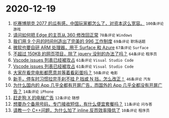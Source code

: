 # 2020-12-19

1. [吃赛博朋克 2077 的瓜有感，中国玩家都怎么了，对资本这么宽容。](https://www.v2ex.com/t/736999) ``100条评论`` ``游戏``
1. [请问如何把 Edge 的主页从 360 修改回正常](https://www.v2ex.com/t/736961) ``78条评论`` ``Windows``
1. [我们用 9 个月的时间创造出了完美的 996 工作制度](https://www.v2ex.com/t/737054) ``69条评论`` ``职场话题``
1. [微软也要自研 ARM 处理器，用于 Surface 和 Azure](https://www.v2ex.com/t/736954) ``67条评论`` ``Surface``
1. [不超过 150KB 的网页项目，除了 jquery 没别的办法了吗？](https://www.v2ex.com/t/737048) ``64条评论`` ``程序员``
1. [Vscode issues 列表已经被攻占](https://www.v2ex.com/t/737099) ``61条评论`` ``Visual Studio Code``
1. [Vscode issues 列表已经被攻占](https://www.v2ex.com/t/737099) ``61条评论`` ``Visual Studio Code``
1. [大家在看完电影都愿意并等着看彩蛋吗？](https://www.v2ex.com/t/736956) ``50条评论`` ``电影``
1. [新手，停车时习惯拉完手刹不挂 P 挡或 N 挡，怎么改正！](https://www.v2ex.com/t/736988) ``46条评论`` ``汽车``
1. [为什么国内的 App 几乎全都有开屏广告，而国外的 App 几乎全都没有开屏广告？](https://www.v2ex.com/t/737098) ``14条评论`` ``iPhone``
1. [赶走狗 X 的电梯广告](https://www.v2ex.com/t/737088) ``12条评论`` ``随想``
1. [想要办个备用号码，专门接收短信，有什么便宜套餐吗？](https://www.v2ex.com/t/737103) ``11条评论`` ``问与答``
1. [请教一个 C++问题，为什么加了 inline 反而效率降低了](https://www.v2ex.com/t/737087) ``10条评论`` ``程序员``
